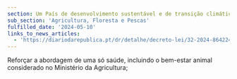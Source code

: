 ```yaml
---
section: Um País de desenvolvimento sustentável e de transição climática
sub_section: 'Agricultura, Floresta e Pescas'
fulfilled_date: '2024-05-10'
links_to_news_articles:
  - 'https://diariodarepublica.pt/dr/detalhe/decreto-lei/32-2024-864224972'
---
```


Reforçar a abordagem de uma só saúde, incluindo o bem-estar animal considerado no Ministério da Agricultura;
